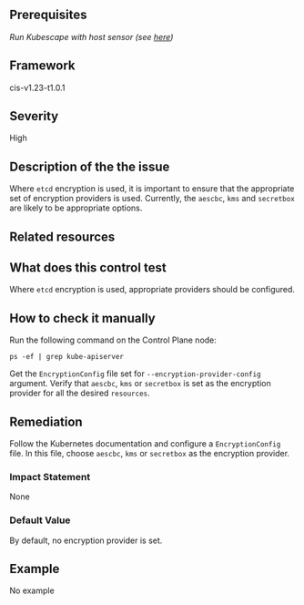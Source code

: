 ## Prerequisites
 *Run Kubescape with host sensor (see [here](https://hub.armo.cloud/docs/host-sensor))*
 
## Framework
cis-v1.23-t1.0.1
 
## Severity
High

## Description of the the issue
Where `etcd` encryption is used, it is important to ensure that the appropriate set of encryption providers is used. Currently, the `aescbc`, `kms` and `secretbox` are likely to be appropriate options.
 
## Related resources

 
## What does this control test
Where `etcd` encryption is used, appropriate providers should be configured.
 
## How to check it manually
Run the following command on the Control Plane node:

 
```
ps -ef | grep kube-apiserver

```
 Get the `EncryptionConfig` file set for `--encryption-provider-config` argument. Verify that `aescbc`, `kms` or `secretbox` is set as the encryption provider for all the desired `resources`.
## Remediation
Follow the Kubernetes documentation and configure a `EncryptionConfig` file. In this file, choose `aescbc`, `kms` or `secretbox` as the encryption provider.
 
### Impact Statement
None
### Default Value
By default, no encryption provider is set.
## Example
No example
